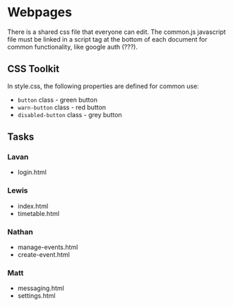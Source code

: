 # Webpages

There is a shared css file that everyone can edit.
The common.js javascript file must be linked in a script tag at the bottom of each document for common functionality, like google auth (???).

## CSS Toolkit

In style.css, the following properties are defined for common use:
 - `button` class - green button
 - `warn-button` class - red button
 - `disabled-button` class - grey button

## Tasks

### Lavan

 - login.html

### Lewis

 - index.html
 - timetable.html

### Nathan

 - manage-events.html
 - create-event.html

### Matt

 - messaging.html
 - settings.html
